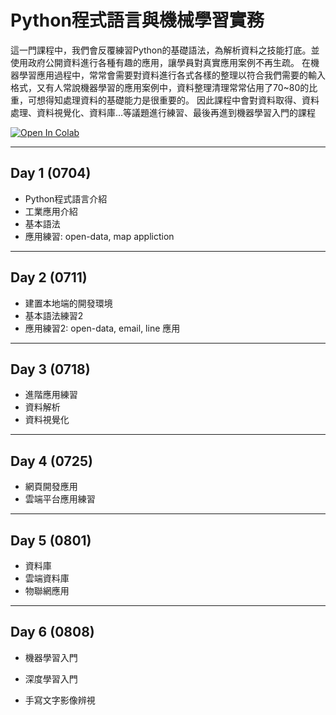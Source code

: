 # Python程式語言與機械學習實務

這一門課程中，我們會反覆練習Python的基礎語法，為解析資料之技能打底。並使用政府公開資料進行各種有趣的應用，讓學員對真實應用案例不再生疏。
在機器學習應用過程中，常常會需要對資料進行各式各樣的整理以符合我們需要的輸入格式，又有人常說機器學習的應用案例中，資料整理清理常常佔用了70~80的比重，可想得知處理資料的基礎能力是很重要的。
因此課程中會對資料取得、資料處理、資料視覺化、資料庫…等議題進行練習、最後再進到機器學習入門的課程

[![Open In Colab](https://colab.research.google.com/assets/colab-badge.svg)](https://colab.research.google.com/github/maloyang/KH20200704_Python_Basic_and_ML/)

----

## Day 1 (0704)

- Python程式語言介紹
- 工業應用介紹
- 基本語法
- 應用練習: open-data, map appliction

----

## Day 2 (0711)

- 建置本地端的開發環境
- 基本語法練習2
- 應用練習2: open-data, email, line 應用

----
## Day 3 (0718)

- 進階應用練習
- 資料解析
- 資料視覺化

----
## Day 4 (0725)

- 網頁開發應用
- 雲端平台應用練習

----
## Day 5 (0801)

- 資料庫
- 雲端資料庫
- 物聯網應用

----
## Day 6 (0808)

- 機器學習入門

- 深度學習入門

- 手寫文字影像辨視

